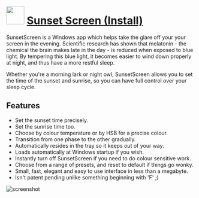 ﻿# <img src="https://cdn.jsdelivr.net/gh/chtof/chocolatey-packages/automatic/sunset-screen/sunset-screen.png" width="48" height="48"/> [Sunset Screen (Install)](https://chocolatey.org/packages/sunset-screen)

SunsetScreen is a Windows app which helps take the glare off your your screen in the evening. Scientific research has shown that melatonin - the chemical the brain makes late in the day - is reduced when exposed to blue light. By tempering this blue light, it becomes easier to wind down properly at night, and thus have a more restful sleep.

Whether you're a morning lark or night owl, SunsetScreen allows you to set the time of the sunset and sunrise, so you can have full control over your sleep cycle.

## Features
- Set the sunset time precisely.
- Set the sunrise time too.
- Choose by colour temperature or by HSB for a precise colour.
- Transition from one phase to the other gradually.
- Automatically resides in the tray so it keeps out of your way.
- Loads automatically at Windows startup if you wish.
- Instantly turn off SunsetScreen if you need to do colour sensitive work.
- Choose from a range of presets, and reset to default if things go wonky.
- Small, fast, elegant and easy to use interface in less than a megabyte.
- Isn't patent pending unlike something beginning with 'F' ;)

![screenshot](https://cdn.jsdelivr.net/gh/chtof/chocolatey-packages/automatic/sunset-screen/screenshot.png)